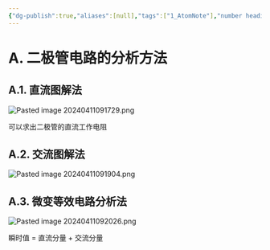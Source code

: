```yaml
---
{"dg-publish":true,"aliases":[null],"tags":["1_AtomNote"],"number headings":"auto, first-level 1, max 6, A.1.","Created-Date":"2024-04-11 09:15:27","Modified-Date":"2024-04-18 11:53:18","permalink":"/A01_Lessons/Ac03_模电_模拟电子技术基础/二极管电路的分析方法/","dgPassFrontmatter":true}
---
```



# A. 二极管电路的分析方法



## A.1. 直流图解法


![Pasted image 20240411091729.png](/img/user/Z02_ObFiles/Attachments/Pasted%20image%2020240411091729.png)


可以求出二极管的直流工作电阻


## A.2. 交流图解法

![Pasted image 20240411091904.png](/img/user/Z02_ObFiles/Attachments/Pasted%20image%2020240411091904.png)

## A.3. 微变等效电路分析法

![Pasted image 20240411092026.png](/img/user/Z02_ObFiles/Attachments/Pasted%20image%2020240411092026.png)

瞬时值 = 直流分量 + 交流分量



